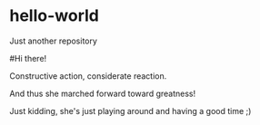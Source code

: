 # hello-world
Just another repository

#Hi there!

Constructive action, considerate reaction.

And thus she marched forward toward greatness!

Just kidding, she's just playing around and having a good time ;)
